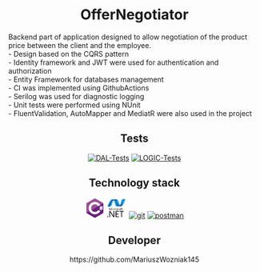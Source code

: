 <h1 align="center">OfferNegotiator</h1>
<p>
Backend part of application designed to allow negotiation of the product price between the client and the employee.</br>
- Design based on the CQRS pattern</br>
- Identity framework and JWT were used for authentication and authorization</br>
- Entity Framework for databases management</br>
- CI was implemented using GithubActions</br>
- Serilog was used for diagnostic logging</br>
- Unit tests were performed using NUnit</br>
- FluentValidation, AutoMapper and MediatR were also used in the project</br>
</p>
<div align="center">
  <h2>Tests</h2>
  <p>
    <a href="https://github.com/MariuszWozniak145/OfferNegotiator/actions/workflows/DAL-Tests.yml"><img src="https://github.com/MariuszWozniak145/OfferNegotiator/actions/workflows/DAL-Tests.yml/badge.svg?branch=main" alt="DAL-Tests"></a>
    <a href="https://github.com/MariuszWozniak145/OfferNegotiator/actions/workflows/LOGIC-Tests.yml"><img src="https://github.com/MariuszWozniak145/OfferNegotiator/actions/workflows/LOGIC-Tests.yml/badge.svg?branch=main" alt="LOGIC-Tests"></a>
  </p>
</div>
<h2 align="center">Technology stack</h2>
<p align="center">
  <a href="https://www.w3schools.com/cs/" target="_blank" rel="noreferrer"> <img src="https://raw.githubusercontent.com/devicons/devicon/master/icons/csharp/csharp-original.svg" alt="csharp" width="40" height="40"/></a>
  <a href="https://dotnet.microsoft.com/" target="_blank" rel="noreferrer"> <img src="https://raw.githubusercontent.com/devicons/devicon/master/icons/dot-net/dot-net-original-wordmark.svg" alt="dotnet" width="40" height="40"/></a>
  <a href="https://git-scm.com/" target="_blank" rel="noreferrer"> <img src="https://www.vectorlogo.zone/logos/git-scm/git-scm-icon.svg" alt="git" width="40" height="40"/></a>
  <a href="https://postman.com" target="_blank" rel="noreferrer"> <img src="https://www.vectorlogo.zone/logos/getpostman/getpostman-icon.svg" alt="postman" width="40" height="40"/></a>
</p>

<h2 align="center">Developer</h2>
<p align="center">https://github.com/MariuszWozniak145</p>
</p>


